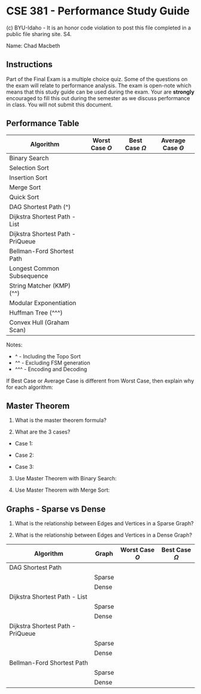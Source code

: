 # CSE 381 - Performance Study Guide

(c) BYU-Idaho - It is an honor code violation to post this file completed in a public file sharing site. S4.

Name: Chad Macbeth

## Instructions

Part of the Final Exam is a multiple choice quiz.  Some of the questions on the exam will relate to performance analysis.  The exam is open-note which means that this study guide can be used during the exam.  Your are **strongly** encouraged to fill this out during the semester as we discuss performance in class.  You will not submit this document.

## Performance Table

|Algorithm                        |Worst Case $O$|Best Case $\Omega$|Average Case $\Theta$|
|---------------------------------|--------------|------------------|---------------------|
|Binary Search                    |              |                  |                     |
|Selection Sort                   |              |                  |                     |
|Insertion Sort                   |              |                  |                     |
|Merge Sort                       |              |                  |                     |
|Quick Sort                       |              |                  |                     |
|DAG Shortest Path (^)            |              |                  |                     |
|Dijkstra Shortest Path - List    |              |                  |                     |     
|Dijkstra Shortest Path - PriQueue|              |                  |                     |     
|Bellman-Ford Shortest Path       |              |                  |                     |
|Longest Common Subsequence       |              |                  |                     |
|String Matcher (KMP) (^^)        |              |                  |                     |
|Modular Exponentiation           |              |                  |                     |
|Huffman Tree (^^^)               |              |                  |                     |
|Convex Hull (Graham Scan)        |              |                  |                     |

Notes:
* ^ - Including the Topo Sort
* ^^ - Excluding FSM generation
* ^^^ - Encoding and Decoding

If Best Case or Average Case is different from Worst Case, then explain why for each algorithm:

## Master Theorem

1. What is the master theorem formula?

2. What are the 3 cases?

* Case 1:

* Case 2:

* Case 3:

3. Use Master Theorem with Binary Search:


4. Use Master Theorem with Merge Sort:


## Graphs - Sparse vs Dense

1. What is the relationship between Edges and Vertices in a Sparse Graph?

2. What is the relationship between Edges and Vertices in a Dense Graph?

|Algorithm                        |Graph |Worst Case $O$|Best Case $\Omega$|
|---------------------------------|----- |--------------|------------------|
|DAG Shortest Path                |      |              |                  |
|                                 |Sparse|              |                  |
|                                 |Dense |              |                  |
|Dijkstra Shortest Path - List    |      |              |                  |
|                                 |Sparse|              |                  |
|                                 |Dense |              |                  |
|Dijkstra Shortest Path - PriQueue|      |              |                  |
|                                 |Sparse|              |                  |
|                                 |Dense |              |                  |
|Bellman-Ford Shortest Path       |      |              |                  |
|                                 |Sparse|              |                  |
|                                 |Dense |              |                  |








